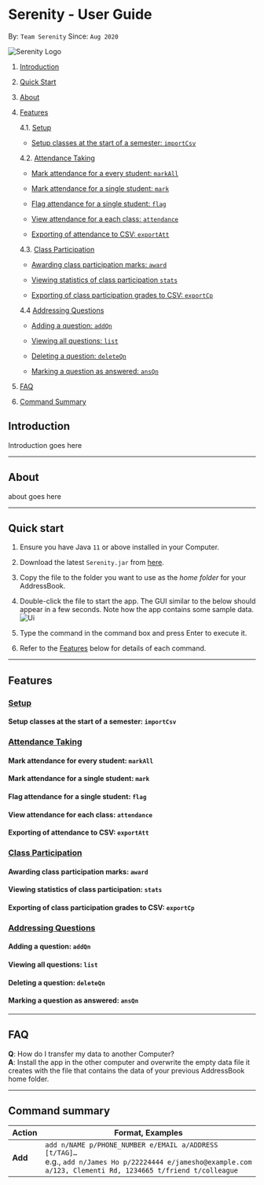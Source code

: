 # Serenity - User Guide

By: `Team Serenity` Since: `Aug 2020`

![Serenity Logo]()

1. [Introduction](#introduction)

2. [Quick Start](#quick-start)

3. [About](#about)

4. [Features](#features)

   4.1. [Setup](#setup)
   
     * [Setup classes at the start of a semester: `importCsv`](#setup-classes-at-the-start-of-a-semester-importcsv)
   
   4.2. [Attendance Taking](#attendance-taking)
  
     * [Mark attendance for a every student: `markAll`](#mark-attendance-for-every-student-markall)
     
     * [Mark attendance for a single student: `mark`](#mark-attendance-for-a-single-student-mark)
     
     * [Flag attendance for a single student: `flag`](#flag-attendance-for-a-single-student-flag)
     
     * [View attendance for a each class: `attendance`](#view-attendance-for-each-class-attendance)
     
     * [Exporting of attendance to CSV: `exportAtt`](#exporting-of-attendance-to-csv-exportatt)
     
   4.3. [Class Participation](#class-participation)
   
     * [Awarding class participation marks: `award`](#awarding-class-participation-marks-award)
     
     * [Viewing statistics of class participation `stats`](#viewing-statistics-of-class-participation-stats)
     
     * [Exporting of class participation grades to CSV: `exportCp`](#exporting-of-class-participation-grades-to-csv-exportcp)
     
   4.4 [Addressing Questions](#addressing-questions)
   
     * [Adding a question: `addQn`](#adding-a-question-addqn)
     
     * [Viewing all questions: `list`](#viewing-all-questions-list)
   
     * [Deleting a question: `deleteQn`](#deleting-a-question-deleteqn)
     
     * [Marking a question as answered: `ansQn`](#-marking-a-question-as-answered-ansqn)
     
5. [FAQ](#faq)

6. [Command Summary](#command-summary)

## Introduction

Introduction goes here

---

## About

about goes here

---

## Quick start

1. Ensure you have Java `11` or above installed in your Computer.

1. Download the latest `Serenity.jar` from [here]().

1. Copy the file to the folder you want to use as the _home folder_ for your AddressBook.

1. Double-click the file to start the app. The GUI similar to the below should appear in a few seconds. Note how the app contains some sample data.<br>
   ![Ui]()

1. Type the command in the command box and press Enter to execute it. 

1. Refer to the [Features](#features) below for details of each command.

--------------------------------------------------------------------------------------------------------------------

## Features

### <ins>Setup</ins>

#### Setup classes at the start of a semester: `importCsv`

### <ins>Attendance Taking</ins>

#### Mark attendance for every student: `markAll`

#### Mark attendance for a single student: `mark`

#### Flag attendance for a single student: `flag`

#### View attendance for each class: `attendance`

#### Exporting of attendance to CSV: `exportAtt`

### <ins>Class Participation</ins>

#### Awarding class participation marks: `award`

#### Viewing statistics of class participation: `stats`

#### Exporting of class participation grades to CSV: `exportCp`

### <ins>Addressing Questions</ins>

#### Adding a question: `addQn`

#### Viewing all questions: `list`

#### Deleting a question: `deleteQn`

#### Marking a question as answered: `ansQn` 

--------------------------------------------------------------------------------------------------------------------

## FAQ

**Q**: How do I transfer my data to another Computer?<br>
**A**: Install the app in the other computer and overwrite the empty data file it creates with the file that contains the data of your previous AddressBook home folder.

--------------------------------------------------------------------------------------------------------------------

## Command summary

Action | Format, Examples
--------|------------------
**Add** | `add n/NAME p/PHONE_NUMBER e/EMAIL a/ADDRESS [t/TAG]…​` <br> e.g., `add n/James Ho p/22224444 e/jamesho@example.com a/123, Clementi Rd, 1234665 t/friend t/colleague`

